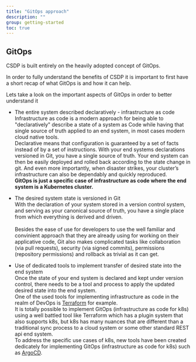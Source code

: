 ```yaml
---
title: "GitOps approach"
description: ""
group: getting-started
toc: true
---
```


## GitOps

CSDP is built entirely on the heavily adopted concept of GitOps.

In order to fully understand the benefits of CSDP it is important to first have a short recap of what GitOps is and how it can help.

Lets take a look on the important aspects of GitOps in order to better understand it

* The entire system described declaratively - infrastructure as code <br>
  Infrastructure as code is a modern approach for being able to "declaratively" describe a state of a system as Code while having that single source of truth applied to an end system, in most cases modern cloud native tools. <br>
  Declarative means that configuration is guaranteed by a set of facts instead of by a set of instructions. With your end systems declarations versioned in Git, you have a single source of truth. Your end system can then be easily deployed and rolled back according to the state change in git. And even more importantly, when disaster strikes, your cluster’s infrastructure can also be dependably and quickly reproduced. <br>
  <b>GitOps is just a specific case of infrastructure as code where the end system is a Kubernetes cluster.</b><br>

* The desired system state is versioned in Git <br>
  With the declaration of your system stored in a version control system, and serving as your canonical source of truth, you have a single place from which everything is derived and driven. <br>  
  Besides the ease of use for developers to use the well familiar and convinient approach that they are already using for working on their applicative code, Git also makes complicated tasks like collaboration (via pull requests), security (via signed commits), permissions (repository permissions) and rollback as trivial as it can get.


* Use of dedicated tools to implement transfer of desired state into the end system <br>
  Once the state of your end system is declared and kept under version control, there needs to be a tool and process to apply the updated desired state into the end system. <br>
  One of the used tools for implementing infrastructure as code in the realm of DevOps is [Terraform](https://www.terraform.io/) for example. <br>
  It is totally possible to implement GitOps (infrastructure as code for k8s) using a well battled tool like Terraform which has a plugin system that also supports k8s, but k8s has many nuances that are different than a traditional sync process to a cloud system or some other standard REST api end system. <br>
  To address the specific use cases of k8s, new tools have been created dedicately for implementing GitOps (infrastructure as code for k8s) such as [ArgoCD](https://github.com/argoproj/argo-cd).

  
